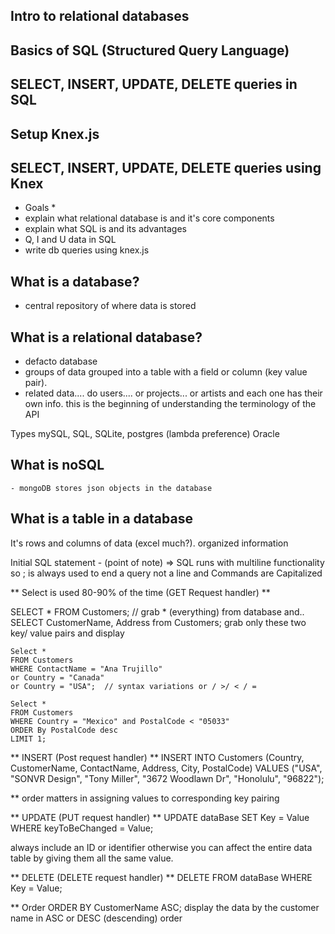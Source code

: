 ## Intro to relational databases
## Basics of SQL (Structured Query Language)
## SELECT, INSERT, UPDATE, DELETE queries in SQL
## Setup Knex.js
## SELECT, INSERT, UPDATE, DELETE queries using Knex

* Goals * 
* explain what relational database is and it's core components
* explain what SQL is and its advantages
* Q, I and U data in SQL
* write db queries using knex.js

## What is a database?
 - central repository of where data is stored

## What is a relational database? 
 - defacto database
 - groups of data grouped into a table with a field or column (key value pair).
 - related data.... do users.... or projects... or artists and each one has their own info. 
    this is the beginning of understanding the terminology of the API

Types mySQL, SQL, SQLite, postgres (lambda preference) Oracle

## What is noSQL
    - mongoDB stores json objects in the database
    

## What is a table in a database
It's rows and columns of data (excel much?). organized information

Initial SQL statement - (point of note) => SQL runs with multiline functionality so ; is always used to end a query not a line and Commands are Capitalized

** Select is used 80-90% of the time (GET Request handler) **

SELECT * FROM Customers; // grab * (everything) from database and.. 
SELECT CustomerName, Address from Customers; grab only these two key/ value pairs and display

    Select * 
    FROM Customers
    WHERE ContactName = "Ana Trujillo" 
    or Country = "Canada" 
    or Country = "USA";  // syntax variations or / >/ < / =

    Select * 
    FROM Customers
    WHERE Country = "Mexico" and PostalCode < "05033" 
    ORDER By PostalCode desc
    LIMIT 1;

** INSERT (Post request handler) **
INSERT INTO Customers (Country, CustomerName, ContactName, Address, City, PostalCode)
VALUES ("USA", "SONVR Design", "Tony Miller", "3672 Woodlawn Dr", "Honolulu", "96822");

  ** order matters in assigning values to corresponding key pairing

** UPDATE (PUT request handler) **
UPDATE dataBase
SET Key = Value
WHERE keyToBeChanged = Value;

always include an ID or identifier otherwise you can affect the entire data table by giving them all the same value. 

** DELETE (DELETE request handler) ** 
DELETE FROM dataBase
WHERE Key = Value;

** Order
ORDER BY CustomerName ASC;  display the data by the customer name in ASC or DESC (descending) order 




